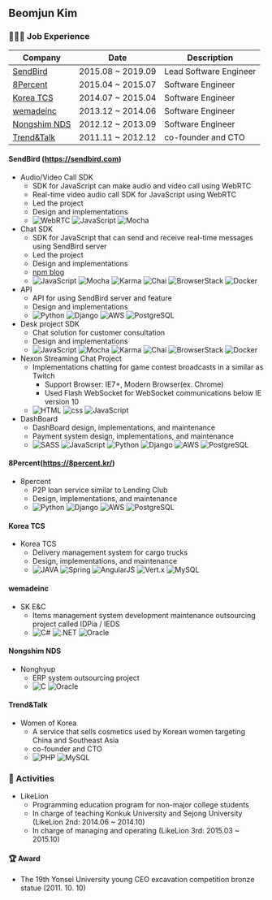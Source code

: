 ## Beomjun Kim


### 🧑🏻‍💻 Job Experience

| Company | Date  | Description |
| --- | --- | --- |
| [SendBird](https://github.com/Alchemist85K/Alchemist85K/blob/main/RESUME.md#sendbird-httpssendbirdcom)  | 2015.08 ~ 2019.09  | Lead Software Engineer  |
| [8Percent](https://github.com/Alchemist85K/Alchemist85K/blob/main/RESUME.md#8percenthttps8percentkr)  | 2015.04 ~ 2015.07  |  Software Engineer |
| [Korea TCS](https://github.com/Alchemist85K/Alchemist85K/blob/main/RESUME.md#korea-tcs)  | 2014.07 ~ 2015.04  | Software Engineer |
| [wemadeinc](https://github.com/Alchemist85K/Alchemist85K/blob/main/RESUME.md#wemadeinc)  | 2013.12 ~ 2014.06  | Software Engineer |
| [Nongshim NDS](https://github.com/Alchemist85K/Alchemist85K/blob/main/RESUME.md#nongshim-nds) | 2012.12 ~ 2013.09  | Software Engineer |
| [Trend&Talk](https://github.com/Alchemist85K/Alchemist85K/blob/main/RESUME.md#trendtalk)  | 2011.11 ~ 2012.12  | co-founder and CTO |

#### SendBird (https://sendbird.com)
- Audio/Video Call SDK
    - SDK for JavaScript can make audio and video call using WebRTC
    - Real-time video audio call SDK for JavaScript using WebRTC
    - Led the project
    - Design and implementations 
    - ![WebRTC](https://img.shields.io/badge/WebRTC-303443?style=flat-square&logo=webrtc&logoColor=white) ![JavaScript](https://img.shields.io/badge/JavaScript-yellow?style=flat-square&logo=javascript&logoColor=white) ![Mocha](https://img.shields.io/badge/Mocha-bea493?style=flat-square&logo=Mocha&logoColor=white)
- Chat SDK
    - SDK for JavaScript that can send and receive real-time messages using SendBird server
    - Led the project
    - Design and implementations 
    - [npm blog](https://blog.npmjs.org/post/172386391335/customer-convos-sendbird.html)
    - ![JavaScript](https://img.shields.io/badge/JavaScript-yellow?style=flat-square&logo=javascript&logoColor=white) ![Mocha](https://img.shields.io/badge/Mocha-bea493?style=flat-square&logo=Mocha&logoColor=white) ![Karma](https://img.shields.io/badge/Karma-41BFAE?style=flat-square&logo=karma&logoColor=white) ![Chai](https://img.shields.io/badge/Chai-F7EED8?style=flat-square&logo=chai&logoColor=white) ![BrowserStack](https://img.shields.io/badge/BrowserStack-142433?style=flat-square&logo=BrowserStack&logoColor=white) ![Docker](https://img.shields.io/badge/Docker-0db7ed?style=flat-square&logo=Docker&logoColor=white)
- API
    - API for using SendBird server and feature
    - Design and implementations
    - ![Python](https://img.shields.io/badge/Python-4B8BBE?style=flat-square&logo=Python&logoColor=white) ![Django](https://img.shields.io/badge/Django-092e20?style=flat-square&logo=Django&logoColor=white) ![AWS](https://img.shields.io/badge/AWS-e47911?style=flat-square&logo=amazon-aws&logoColor=white) ![PostgreSQL](https://img.shields.io/badge/PostgreSQL-blue?style=flat-square&logo=PostgreSQL&logoColor=white)
- Desk project SDK
    - Chat solution for customer consultation
    - Design and implementations
    -  ![JavaScript](https://img.shields.io/badge/JavaScript-yellow?style=flat-square&logo=javascript&logoColor=white) ![Mocha](https://img.shields.io/badge/Mocha-bea493?style=flat-square&logo=Mocha&logoColor=white) ![Karma](https://img.shields.io/badge/Karma-41BFAE?style=flat-square&logo=karma&logoColor=white) ![Chai](https://img.shields.io/badge/Chai-F7EED8?style=flat-square&logo=chai&logoColor=white) ![BrowserStack](https://img.shields.io/badge/BrowserStack-142433?style=flat-square&logo=BrowserStack&logoColor=white) ![Docker](https://img.shields.io/badge/Docker-0db7ed?style=flat-square&logo=Docker&logoColor=white)
-  Nexon Streaming Chat Project
    -  Implementations chatting for game contest broadcasts in a similar as Twitch
        -  Support Browser: IE7+, Modern Browser(ex. Chrome)
        -  Used Flash WebSocket for WebSocket communications below IE version 10
    -  ![HTML](https://img.shields.io/badge/HTML-FF0000?style=flat-square&logo=html5&logoColor=white) ![css](https://img.shields.io/badge/CSS-264BDD?style=flat-square&logo=css3&logoColor=white) ![JavaScript](https://img.shields.io/badge/JavaScript-yellow?style=flat-square&logo=javascript&logoColor=white)
-  DashBoard
    -  DashBoard design, implementations, and maintenance
    -  Payment system design, implementations, and maintenance
    -  ![SASS](https://img.shields.io/badge/SASS-C76594?style=flat-square&logo=sass&logoColor=white) ![JavaScript](https://img.shields.io/badge/JavaScript-yellow?style=flat-square&logo=javascript&logoColor=white)  ![Python](https://img.shields.io/badge/Python-4B8BBE?style=flat-square&logo=Python&logoColor=white) ![Django](https://img.shields.io/badge/Django-092e20?style=flat-square&logo=Django&logoColor=white) ![AWS](https://img.shields.io/badge/AWS-e47911?style=flat-square&logo=amazon-aws&logoColor=white) ![PostgreSQL](https://img.shields.io/badge/PostgreSQL-blue?style=flat-square&logo=PostgreSQL&logoColor=white)
  
  
#### 8Percent(https://8percent.kr/)
- 8percent
    - P2P loan service similar to Lending Club
    - Design, implementations, and maintenance
    - ![Python](https://img.shields.io/badge/Python-4B8BBE?style=flat-square&logo=Python&logoColor=white) ![Django](https://img.shields.io/badge/Django-092e20?style=flat-square&logo=Django&logoColor=white) ![AWS](https://img.shields.io/badge/AWS-e47911?style=flat-square&logo=amazon-aws&logoColor=white) ![PostgreSQL](https://img.shields.io/badge/PostgreSQL-blue?style=flat-square&logo=PostgreSQL&logoColor=white)
  
    
#### Korea TCS
- Korea TCS 
    - Delivery management system for cargo trucks
    - Design, implementations, and maintenance
    - ![JAVA](https://img.shields.io/badge/JAVA-339999?style=flat-square&logo=JAVA&logoColor=white) ![Spring](https://img.shields.io/badge/Spring-69AE3E?style=flat-square&logo=Spring&logoColor=white) ![AngularJS](https://img.shields.io/badge/AngularJS-A92A2B?style=flat-square&logo=AngularJS&logoColor=white) ![Vert.x](https://img.shields.io/badge/Vert.x-5F3A8F?style=flat-square&logo=vertx&logoColor=white) ![MySQL](https://img.shields.io/badge/MySQL-00758F?style=flat-square&logo=MySQL&logoColor=white)
  
    
#### wemadeinc
- SK E&C 
    - Items management system development maintenance outsourcing project called IDPia / IEDS
    - ![C#](https://img.shields.io/badge/C%23-994C94?style=flat-square&logo=C-sharp&logoColor=white) ![.NET](https://img.shields.io/badge/.NET-512BD4?style=flat-square&logo=dot-NET&logoColor=white) ![Oracle](https://img.shields.io/badge/Oracle-F72402?style=flat-square&logo=oracle&logoColor=white)
  
    
#### Nongshim NDS
- Nonghyup 
    - ERP system outsourcing project 
    - ![C](https://img.shields.io/badge/C-E34A89?style=flat-square&logo=C&logoColor=white) ![Oracle](https://img.shields.io/badge/Oracle-F72402?style=flat-square&logo=oracle&logoColor=white)
  
  
#### Trend&Talk	
- Women of Korea
    - A service that sells cosmetics used by Korean women targeting China and Southeast Asia
    - co-founder and CTO
    - ![PHP](https://img.shields.io/badge/PHP-777BB3?style=flat-square&logo=PHP&logoColor=white) ![MySQL](https://img.shields.io/badge/MySQL-00758F?style=flat-square&logo=MySQL&logoColor=white)
  
  
### 🚀 Activities
- LikeLion
    - Programming education program for non-major college students
    - In charge of teaching Konkuk University and Sejong University (LikeLion 2nd: 2014.06 ~ 2014.10)
    - In charge of managing and operating (LikeLion 3rd: 2015.03 ~ 2015.10)
  
  
#### 🏆 Award
- The 19th Yonsei University young CEO excavation competition bronze statue (2011. 10. 10)
  
  
